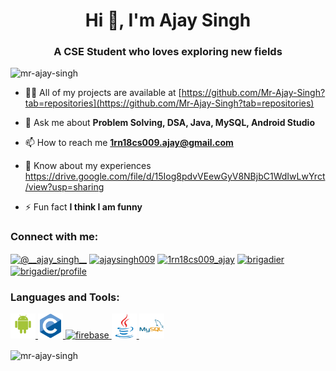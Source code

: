 <h1 align="center">Hi 👋, I'm Ajay Singh</h1>
<h3 align="center">A CSE Student who loves exploring new fields</h3>

<p align="left"> <img src="https://komarev.com/ghpvc/?username=mr-ajay-singh&label=Profile%20views&color=0e75b6&style=flat" alt="mr-ajay-singh" /> </p>

- 👨‍💻 All of my projects are available at [https://github.com/Mr-Ajay-Singh?tab=repositories](https://github.com/Mr-Ajay-Singh?tab=repositories)

- 💬 Ask me about **Problem Solving, DSA, Java, MySQL, Android Studio**

- 📫 How to reach me **1rn18cs009.ajay@gmail.com**

- 📄 Know about my experiences https://drive.google.com/file/d/15Iog8pdvVEewGyV8NBjbC1WdIwLwYrct/view?usp=sharing

- ⚡ Fun fact **I think I am funny**

<h3 align="left">Connect with me:</h3>
<p align="left">
<a href="https://twitter.com/@__ajay_singh__" target="blank"><img align="center" src="https://raw.githubusercontent.com/rahuldkjain/github-profile-readme-generator/master/src/images/icons/Social/twitter.svg" alt="@__ajay_singh__" height="30" width="40" /></a>
<a href="https://linkedin.com/in/ajaysingh009" target="blank"><img align="center" src="https://raw.githubusercontent.com/rahuldkjain/github-profile-readme-generator/master/src/images/icons/Social/linked-in-alt.svg" alt="ajaysingh009" height="30" width="40" /></a>
<a href="https://www.hackerrank.com/1rn18cs009_ajay" target="blank"><img align="center" src="https://raw.githubusercontent.com/rahuldkjain/github-profile-readme-generator/master/src/images/icons/Social/hackerrank.svg" alt="1rn18cs009_ajay" height="30" width="40" /></a>
<a href="https://www.leetcode.com/brigadier" target="blank"><img align="center" src="https://raw.githubusercontent.com/rahuldkjain/github-profile-readme-generator/master/src/images/icons/Social/leet-code.svg" alt="brigadier" height="30" width="40" /></a>
<a href="https://auth.geeksforgeeks.org/user/brigadier/profile" target="blank"><img align="center" src="https://raw.githubusercontent.com/rahuldkjain/github-profile-readme-generator/master/src/images/icons/Social/geeks-for-geeks.svg" alt="brigadier/profile" height="30" width="40" /></a>
</p>

<h3 align="left">Languages and Tools:</h3>
<p align="left"> <a href="https://developer.android.com" target="_blank"> <img src="https://raw.githubusercontent.com/devicons/devicon/master/icons/android/android-original-wordmark.svg" alt="android" width="40" height="40"/> </a> <a href="https://www.cprogramming.com/" target="_blank"> <img src="https://raw.githubusercontent.com/devicons/devicon/master/icons/c/c-original.svg" alt="c" width="40" height="40"/> </a> <a href="https://firebase.google.com/" target="_blank"> <img src="https://www.vectorlogo.zone/logos/firebase/firebase-icon.svg" alt="firebase" width="40" height="40"/> </a> <a href="https://www.java.com" target="_blank"> <img src="https://raw.githubusercontent.com/devicons/devicon/master/icons/java/java-original.svg" alt="java" width="40" height="40"/> </a> <a href="https://www.mysql.com/" target="_blank"> <img src="https://raw.githubusercontent.com/devicons/devicon/master/icons/mysql/mysql-original-wordmark.svg" alt="mysql" width="40" height="40"/> </a> </p>

<p><img align="center" src="https://github-readme-stats.vercel.app/api/top-langs?username=mr-ajay-singh&show_icons=true&locale=en&layout=compact" alt="mr-ajay-singh" /></p>
